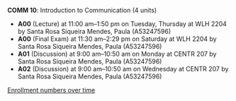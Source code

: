 **COMM 10**: Introduction to Communication (4 units)

- **A00** (Lecture) at 11:00 am–1:50 pm on Tuesday, Thursday at WLH 2204 by Santa Rosa Siqueira Mendes, Paula (A53247596)
- **A00** (Final Exam) at 11:30 am–2:29 pm on Saturday at WLH 2204 by Santa Rosa Siqueira Mendes, Paula (A53247596)
- **A01** (Discussion) at 9:00 am–10:50 am on Monday at CENTR 207 by Santa Rosa Siqueira Mendes, Paula (A53247596)
- **A02** (Discussion) at 9:00 am–10:50 am on Wednesday at CENTR 207 by Santa Rosa Siqueira Mendes, Paula (A53247596)

[Enrollment numbers over time](./COMM10.tsv)
